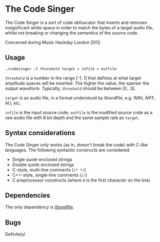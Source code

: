 The Code Singer
===============

The Code Singer is a sort of code obfuscator that inserts and removes insignificant white space in order to match the bytes of a target audio file, whilst not breaking or changing the semantics of the source code.

Conceived during Music Hackday London 2012.

Usage
-----

    ./codesinger -t threshold target < infile > outfile

`threshold` is a number in the range [-1, 1] that defines at what target amplitude spaces will be inserted. The higher the value, the sparser the output waveform. Typically, `threshold` should be between [0, .3].

`target` is an audio file, in a format understood by libsndfile, e.g. WAV, AIFF, AU, etc.

`infile` is the input source code; `outfile` is the modified source code as a raw audio file with 8 bit depth and the same sample rate as `target`.

Syntax considerations
---------------------

The Code Singer only works (as in, doesn't break the code) with C-like languages. The following syntactic constructs are considered:

 * Single quote enclosed strings
 * Double quote enclosed strings
 * C-style, multi-line comments (`/* */`)
 * C++-style, single-line comments (`//`)
 * C preprocessor constructs (where `#` is the first character on the line)

Dependencies
------------

The only dependency is [libsndfile](http://www.mega-nerd.com/libsndfile).

Bugs
----

Definitely!
